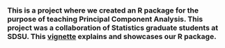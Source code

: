 ### This is a project where we created an R package for the purpose of teaching Principal Component Analysis. This project was a collaboration of Statistics graduate students at SDSU. This [vignette](https://rpubs.com/ohcsnad/1032269) explains and showcases our R package.
